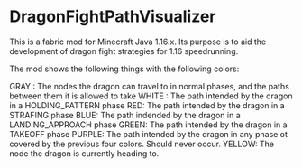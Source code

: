 # DragonFightPathVisualizer

This is a fabric mod for Minecraft Java 1.16.x. Its purpose is to aid the development of dragon fight strategies for 1.16 speedrunning.

The mod shows the following things with the following colors:

GRAY : The nodes the dragon can travel to in normal phases, and the paths between them it is allowed to take
WHITE : The path intended by the dragon in a HOLDING_PATTERN phase
RED: The path intended by the dragon in a STRAFING phase
BLUE: The path indended by the dragon in a LANDING_APPROACH phase
GREEN: The path intended by the dragon in a TAKEOFF phase
PURPLE: The path intended by the dragon in any phase ot covered by the previous four colors. Should never occur.
YELLOW: The node the dragon is currently heading to.
